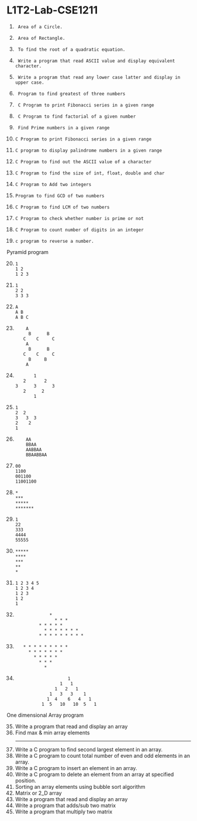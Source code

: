 # L1T2-Lab-CSE1211


1.      Area of a Circle. 
2.   	Area of Rectangle. 
3.   	To find the root of a quadratic equation. 
4.   	Write a program that read ASCII value and display equivalent character. 
5.   	Write a program that read any lower case latter and display in upper case. 
6.  	Program to find greatest of three numbers 
7.  	C Program to print Fibonacci series in a given range 
8.  	C Program to find factorial of a given number 
9.   	Find Prime numbers in a given range 
10.  	C Program to print Fibonacci series in a given range 
11.  	C program to display palindrome numbers in a given range 
12.  	C Program to find out the ASCII value of a character 
13.  	C Program to find the size of int, float, double and char 
14.  	C Program to Add two integers 
15.  	Program to find GCD of two numbers 
16.  	C Program to find LCM of two numbers 
17.  	C Program to check whether number is prime or not 
18.  	C Program to count number of digits in an integer 
19.  	c program to reverse a number. 

Pyramid program 




20.   	1
   		1 2
   		1 2 3






21.   	1
  		2 2
   		3 3 3





22.   	A
   		A B
   		A B C

23.     	A
		     B      B
		   C    C     C
      		A
 		     B      B
		   C    C     C
 		     B     B
     		A
     
 
24.            1
           2       2
        3      3      3
           2      2
               1





	     
25.		1
		2  2
		3   3  3
		2    2
		1








26.			AA
			BBAA
			AABBAA
			BBAABBAA






27.		00
		1100
		001100
		11001100





28.		*
		***
		*****
		*******







29.		1
		22
		333
		4444
		55555






30.		*****
		****
		***
		**
		*







31.		1 2 3 4 5
		1 2 3 4
		1 2 3
		1 2
		1




32.                	 *
    	      	       * * *
 	       	     * * * * *
 	               * * * * * * *
	             * * * * * * * * *
	
	
	
	
	
		
33.	       * * * * * * * * *
  	         * * * * * * *
               * * * * *
                 * * *
                   *






34.	                        1
                         1   1
                       1   2   1
                     1   3   3    1
                    1  4    6   4   1
                  1  5   10   10  5   1





One dimensional Array program 

35.	Write a program that read and display an array 
36.	Find max & min array elements <hr>
37.	Write a C program to find second largest element in an array.
38.	Write a C program to count total number of even and odd elements in an array. 
39.	Write a C program to insert an element in an array. 
40.	Write a C program to delete an element from an array at specified position. 
41.	Sorting an array elements using bubble sort algorithm 
42.	Matrix or 2_D array 
43.	Write a program that read and display an array 
44.	Write a program that  adds/sub two matrix 
45.	Write a program that multiply two matrix 





 
